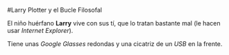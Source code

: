﻿#Larry Plotter y el Bucle Filosofal

El niño huérfano **Larry** vive con sus tí, que lo tratan bastante mal
(le hacen usar *Internet Explorer*).

Tiene unas *Google Glasses* redondas y una cicatriz de un *USB* en la frente.